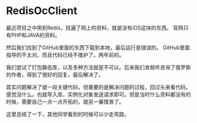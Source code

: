 # RedisOcClient


最近项目之中用到Redis，找遍了网上的资料，就是没有iOS这块的东西。 官网只有PHP和JAVA的资料。

然后我们找到了GitHub里面的东西下载到本地，最后运行是错误的。 GitHub里面指导的不太对。而且代码已经不维护了。两年前的。

我们尝试了打包静态库，以及多种方法就是不可以。后来我们发邮件咨询了俄罗斯的作者，得到了很好的回复。最后解决了。

其实问题解决了就一段关键代码，但重要的是解决问题的过程，回过头来看代码，感觉没什么。也就导入库，实例化对象发送请求即可。但是当时什么资料都没有的时候，需要自己一点一点开拓的，就另一番情景了。

这里总结了一下，其他同学看到的时候可以少走弯路。
